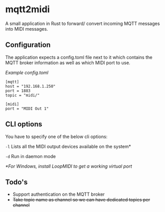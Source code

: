 # mqtt2midi

A small application in Rust to forward/ convert incoming MQTT messages into MIDI messages.

## Configuration

The application expects a config.toml file next to it which contains the MQTT broker information as well as which MIDI port to use.

_Example config.toml_
```
[mqtt]
host = "192.168.1.250"
port = 1883
topic = "midi/"

[midi]
port = "MIDI Out 1"
```

## CLI options

You have to specify one of the below cli options:

```-l``` Lists all the MIDI output devices available on the system*

```-d``` Run in daemon mode

_*For Windows, install LoopMIDI to get a working virtual port_

## Todo's

* Support authentication on the MQTT broker
* ~~Take topic name as channel so we can have dedicated topics per channel~~